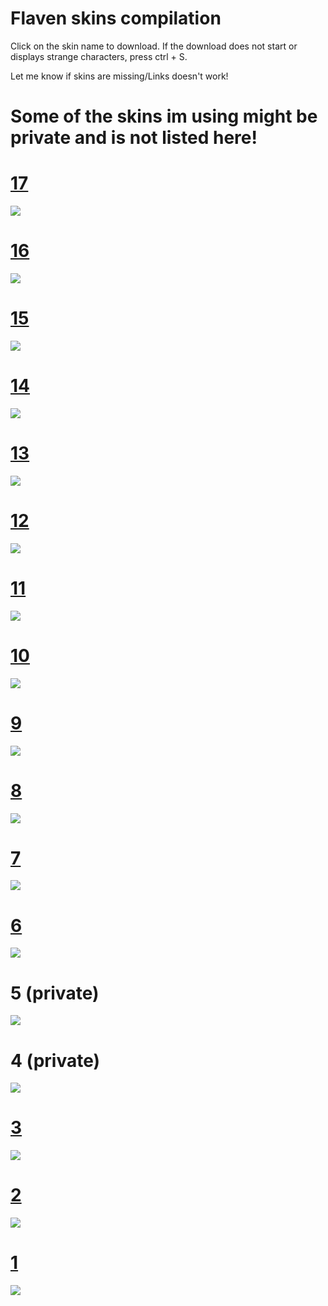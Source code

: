 # Flaven skins compilation


Click on the skin name to download. If the download does not start or displays strange characters, press ctrl + S.

Let me know if skins are missing/Links doesn't work!

# Some of the skins im using might be private and is not listed here!

# [17](https://f.iys.io/30l4jX.zip)
![](https://f.iys.io/1wR9Y0.jpg)

# [16](https://fastmanmonko.s-ul.eu/Zr2E0eb7) 
![](https://flaven.iys.io/QwVBWO.jpg)

# [15](https://flaven.iys.io/4U32jp.osk) 
![](https://flaven.iys.io/mauxg2.jpg)

# [14](http://puu.sh/v14aa/aac80ff3db.osk) 
![](https://flaven.iys.io/mCtf2M.jpg)

# [13](https://flaven.iys.io/31r9BJ.osk) 
![](https://flaven.iys.io/3fUii3.jpg)

# [12](https://puu.sh/uF8pE.osk) 
![](https://flaven.iys.io/JjHX6P.jpg)

# [11](https://flaven.iys.io/EOu0r1.osk) 
![](https://flaven.iys.io/sbdBQf.jpg)

# [10](https://flaven.iys.io/Zfh5wv.osk)
![](https://flaven.iys.io/WxrU6A.jpg)

# [9](https://joofixd.s-ul.eu/Gq2lH4N4)
![](https://flaven.iys.io/yREzRw.jpg)

# [8](https://flaven.iys.io/WCR6ld.osk)
![](https://flaven.iys.io/7WougA.jpg)

# [7](https://flaven.iys.io/mbKP5g.osk)
![](https://flaven.iys.io/mgsLJw.jpg)

# [6](https://flaven.iys.io/YdWycZ.osk)
![](https://flaven.iys.io/XuRr8I.jpg)

# 5 (private)
![](https://flaven.iys.io/LEvzOq.jpg)

# 4 (private)
![](https://flaven.iys.io/ge0o4S.jpg)

# [3](https://flaven.iys.io/XKg2iQ.osk)
![](https://flaven.iys.io/1UeQ7J.jpg)

# [2](https://flaven.iys.io/wy6mKG.osk)
![](https://flaven.iys.io/eKek4B.jpg)

# [1](https://flaven.iys.io/kCTbRT.osk)
![](https://flaven.iys.io/T5cts3.jpg)


